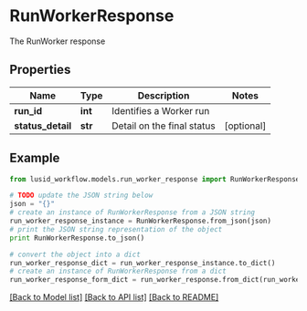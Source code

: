 # RunWorkerResponse

The RunWorker response

## Properties
Name | Type | Description | Notes
------------ | ------------- | ------------- | -------------
**run_id** | **int** | Identifies a Worker run | 
**status_detail** | **str** | Detail on the final status | [optional] 

## Example

```python
from lusid_workflow.models.run_worker_response import RunWorkerResponse

# TODO update the JSON string below
json = "{}"
# create an instance of RunWorkerResponse from a JSON string
run_worker_response_instance = RunWorkerResponse.from_json(json)
# print the JSON string representation of the object
print RunWorkerResponse.to_json()

# convert the object into a dict
run_worker_response_dict = run_worker_response_instance.to_dict()
# create an instance of RunWorkerResponse from a dict
run_worker_response_form_dict = run_worker_response.from_dict(run_worker_response_dict)
```
[[Back to Model list]](../README.md#documentation-for-models) [[Back to API list]](../README.md#documentation-for-api-endpoints) [[Back to README]](../README.md)


